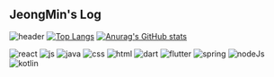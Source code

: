 ## JeongMin's Log
![header](https://capsule-render.vercel.app/api?type=Waving&text=Welcome!JeongMin'sGit)
[![Top Langs](https://github-readme-stats.vercel.app/api/top-langs/?username=KimJeongMin2)](https://github.com/anuraghazra/github-readme-stats)
[![Anurag's GitHub stats](https://github-readme-stats.vercel.app/api?username=KimJeongMin2)](https://github.com/anuraghazra/github-readme-stats)

![react](https://img.shields.io/badge/React-20232A?style=for-the-badge&logo=react&logoColor=61DAFB)
![js](https://img.shields.io/badge/JavaScript-F7DF1E?style=for-the-badge&logo=JavaScript&logoColor=white)
![java](https://img.shields.io/badge/Java-ED8B00?style=for-the-badge&logo=openjdk&logoColor=white)
![css](https://img.shields.io/badge/CSS3-1572B6?style=for-the-badge&logo=css3&logoColor=white)
![html](https://img.shields.io/badge/HTML-239120?style=for-the-badge&logo=html5&logoColor=white)
![dart](https://img.shields.io/badge/Dart-0175C2?style=for-the-badge&logo=dart&logoColor=white)
![flutter](https://img.shields.io/badge/Flutter-02569B?style=for-the-badge&logo=flutter&logoColor=whit)
![spring](https://img.shields.io/badge/Spring-6DB33F?style=for-the-badge&logo=spring&logoColor=white)
![nodeJs](https://img.shields.io/badge/Node.js-43853D?style=for-the-badge&logo=node.js&logoColor=white)
![kotlin](https://img.shields.io/badge/Kotlin-0095D5?&style=for-the-badge&logo=kotlin&logoColor=white)

